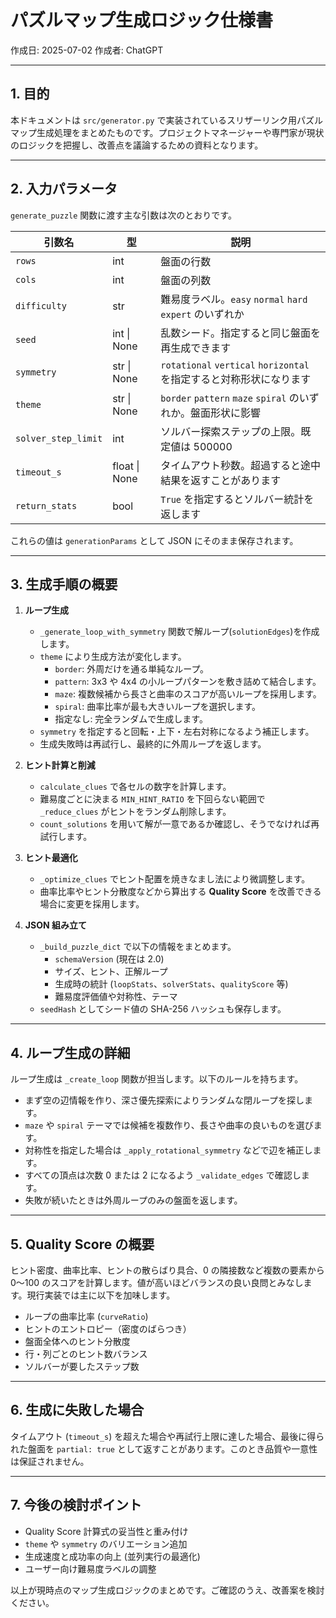 # パズルマップ生成ロジック仕様書

作成日: 2025-07-02
作成者: ChatGPT

---

## 1. 目的

本ドキュメントは `src/generator.py` で実装されているスリザーリンク用パズルマップ生成処理をまとめたものです。プロジェクトマネージャーや専門家が現状のロジックを把握し、改善点を議論するための資料となります。

---

## 2. 入力パラメータ

`generate_puzzle` 関数に渡す主な引数は次のとおりです。

| 引数名 | 型 | 説明 |
|-------|----|------|
| `rows` | int | 盤面の行数 |
| `cols` | int | 盤面の列数 |
| `difficulty` | str | 難易度ラベル。`easy` `normal` `hard` `expert` のいずれか |
| `seed` | int \| None | 乱数シード。指定すると同じ盤面を再生成できます |
| `symmetry` | str \| None | `rotational` `vertical` `horizontal` を指定すると対称形状になります |
| `theme` | str \| None | `border` `pattern` `maze` `spiral` のいずれか。盤面形状に影響 |
| `solver_step_limit` | int | ソルバー探索ステップの上限。既定値は 500000 |
| `timeout_s` | float \| None | タイムアウト秒数。超過すると途中結果を返すことがあります |
| `return_stats` | bool | `True` を指定するとソルバー統計を返します |

これらの値は `generationParams` として JSON にそのまま保存されます。

---

## 3. 生成手順の概要

1. **ループ生成**
   - `_generate_loop_with_symmetry` 関数で解ループ(`solutionEdges`)を作成します。
   - `theme` により生成方法が変化します。
     - `border`: 外周だけを通る単純なループ。
     - `pattern`: 3x3 や 4x4 の小ループパターンを敷き詰めて結合します。
     - `maze`: 複数候補から長さと曲率のスコアが高いループを採用します。
     - `spiral`: 曲率比率が最も大きいループを選択します。
     - 指定なし: 完全ランダムで生成します。
   - `symmetry` を指定すると回転・上下・左右対称になるよう補正します。
   - 生成失敗時は再試行し、最終的に外周ループを返します。

2. **ヒント計算と削減**
   - `calculate_clues` で各セルの数字を計算します。
   - 難易度ごとに決まる `MIN_HINT_RATIO` を下回らない範囲で `_reduce_clues` がヒントをランダム削除します。
   - `count_solutions` を用いて解が一意であるか確認し、そうでなければ再試行します。

3. **ヒント最適化**
   - `_optimize_clues` でヒント配置を焼きなまし法により微調整します。
   - 曲率比率やヒント分散度などから算出する **Quality Score** を改善できる場合に変更を採用します。

4. **JSON 組み立て**
   - `_build_puzzle_dict` で以下の情報をまとめます。
     - `schemaVersion` (現在は 2.0)
     - サイズ、ヒント、正解ループ
     - 生成時の統計 (`loopStats`、`solverStats`、`qualityScore` 等)
     - 難易度評価値や対称性、テーマ
   - `seedHash` としてシード値の SHA-256 ハッシュも保存します。

---

## 4. ループ生成の詳細

ループ生成は `_create_loop` 関数が担当します。以下のルールを持ちます。

- まず空の辺情報を作り、深さ優先探索によりランダムな閉ループを探します。
- `maze` や `spiral` テーマでは候補を複数作り、長さや曲率の良いものを選びます。
- 対称性を指定した場合は `_apply_rotational_symmetry` などで辺を補正します。
- すべての頂点は次数 0 または 2 になるよう `_validate_edges` で確認します。
- 失敗が続いたときは外周ループのみの盤面を返します。

---

## 5. Quality Score の概要

ヒント密度、曲率比率、ヒントの散らばり具合、0 の隣接数など複数の要素から 0～100 のスコアを計算します。値が高いほどバランスの良い良問とみなします。現行実装では主に以下を加味します。

- ループの曲率比率 (`curveRatio`)
- ヒントのエントロピー（密度のばらつき）
- 盤面全体へのヒント分散度
- 行・列ごとのヒント数バランス
- ソルバーが要したステップ数

---

## 6. 生成に失敗した場合

タイムアウト (`timeout_s`) を超えた場合や再試行上限に達した場合、最後に得られた盤面を `partial: true` として返すことがあります。このとき品質や一意性は保証されません。

---

## 7. 今後の検討ポイント

- Quality Score 計算式の妥当性と重み付け
- `theme` や `symmetry` のバリエーション追加
- 生成速度と成功率の向上 (並列実行の最適化)
- ユーザー向け難易度ラベルの調整

以上が現時点のマップ生成ロジックのまとめです。ご確認のうえ、改善案を検討ください。

